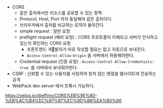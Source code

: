 - CORS
	- 같은 출처에서만 리소스를 공유할 수 있는 정책
	- Protocol, Host, Port 까지 동일해야 같은 출처이다.
	- 브라우저에서 출처를 비교하는 로직이 돌아간다.
	- simple request : 일반 요청
	- preflight request (예비 요청) : CORS 프로토콜이 이해되고 서버가 인식하고 있는지 확인하는 CORS 요청
		- 프론트엔드 개발자가 따로 작성할 필요는 없고 자동으로 보내진다.
		- `Access-Control-Allow-Origin` 을 서버에서 허용해야한다.
	- Credential request (인증 요청) : `Access-Control-Allow-Credentials: true`  를 서버에서 보내줘야한다.
- CSRF : 신뢰할 수 있는 사용자를 사칭하여 원치 않는 명령을 웹사이트에 전송하는 공격
- WebPack dev server 에서 프록시 가능하다.

https://velog.io/@effirin/CORS%EB%9E%80-%EB%AC%B4%EC%97%87%EC%9D%B8%EA%B0%80